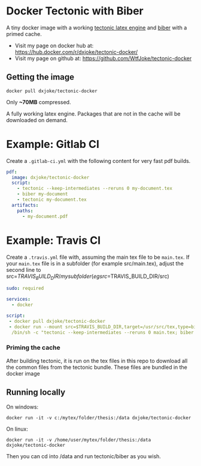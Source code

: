 # Docker Tectonic with Biber
A tiny docker image with a working [tectonic latex
engine](https://tectonic-typesetting.github.io/en-US/index.html) and [biber](https://github.com/plk/biblatex) with a primed cache.

* Visit my page on docker hub at: https://hub.docker.com/r/dxjoke/tectonic-docker/
* Visit my page on github at: https://github.com/WtfJoke/tectonic-docker


## Getting the image
```
docker pull dxjoke/tectonic-docker
```

Only **~70MB** compressed.

A fully working latex engine. Packages that are not in the cache will be
downloaded on demand.

# Example: Gitlab CI

Create a `.gitlab-ci.yml` with the following content for very fast
pdf builds.

```yaml
pdf:
  image: dxjoke/tectonic-docker
  script:
    - tectonic --keep-intermediates --reruns 0 my-document.tex
    - biber my-document
    - tectonic my-document.tex
  artifacts:
    paths:
      - my-document.pdf
```

# Example: Travis CI
Create a `.travis.yml` file with, assuming the main tex file to be `main.tex`.
If your `main.tex` file is in a subfolder (for example src/main.tex), adjust the second line to src=$TRAVIS_BUILD_DIR/mysubfolder (eg src=$TRAVIS_BUILD_DIR/src)

```yaml
sudo: required

services:
  - docker

script:
 - docker pull dxjoke/tectonic-docker
 - docker run --mount src=$TRAVIS_BUILD_DIR,target=/usr/src/tex,type=bind dxjoke/tectonic-docker
  /bin/sh -c "tectonic --keep-intermediates --reruns 0 main.tex; biber main; tectonic main.tex"
```

### Priming the cache

After building tectonic, it is run on the tex files in this repo to
download all the common files from the tectonic bundle. These files are bundled in the docker image

## Running locally
On windows:

`docker run -it -v c:/mytex/folder/thesis:/data dxjoke/tectonic-docker`

On linux:

`docker run -it -v /home/user/mytex/folder/thesis:/data dxjoke/tectonic-docker`

Then you can cd into /data and run tectonic/biber as you wish.

